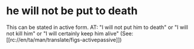 # he will not be put to death

This can be stated in active form. AT: "I will not put him to death" or "I will not kill him" or "I will certainly keep him alive" (See: [[rc://en/ta/man/translate/figs-activepassive]])

